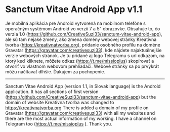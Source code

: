 # Sanctum Vitae Android App v1.1

Je mobilná aplikácia pre Android vytvorená na mobilnom telefóne s operačným systémom Android vo verzii 7 a 5" obrazovke. Obsahuje to, čo verzia 1.0 (https://github.com/CreativeSuzi33/sanctum-vitae-android-app), ale sú tam nejaké zmeny, ako zmena domény webovej stránky Kreatívna tvorba (https://kreativnatvorba.org), pridanie osobného profilu na doméne Gravatar (https://gravatar.com/creativesuzi33), kde nájdete najaktuálnejšie verzie webových stránok. Je tu pridané aj logo Telegramu s url odkazom, na ktorý keď kliknete, môžete odkaz (https://t.me/missioplus) skopírovať a otvoriť vo vlastnom webovom prehliadači. 
Webové stránky sa po prvýkrát môžu načítavať dlhšie. Ďakujem za pochopenie.

--------------------
Sanctum Vitae Android App (version 1.1, in Slovak language) is the Android application. It has all sections of first version (https://github.com/CreativeSuzi33/sanctum-vitae-android-app) but the domain of website Kreativna tvorba was changed to https://kreativnatvorba.org 
There is added a domain of my profile on Gravatar (https://gravatar.com/creativesuzi33) with all my websites and there are the most actual information of my working. I have a channel on Telegram too (https://t.me/missioplus ). Thank you.
